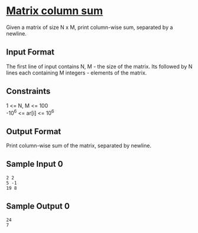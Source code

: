 # [Matrix column sum](https://www.hackerrank.com/contests/smart-interviews-basic/challenges/si-basic-matrix-column-sum/problem)

Given a matrix of size N x M, print column-wise sum, separated by a newline.

## Input Format

The first line of input contains N, M - the size of the matrix. Its followed by N lines each containing M integers - elements of the matrix.

## Constraints

1 <= N, M <= 100 </br>
-10<sup>6</sup> <= ar[i] <= 10<sup>6</sup>

## Output Format

Print column-wise sum of the matrix, separated by newline.

## Sample Input 0
```
2 2
5 -1
19 8
```
## Sample Output 0
```
24
7
```